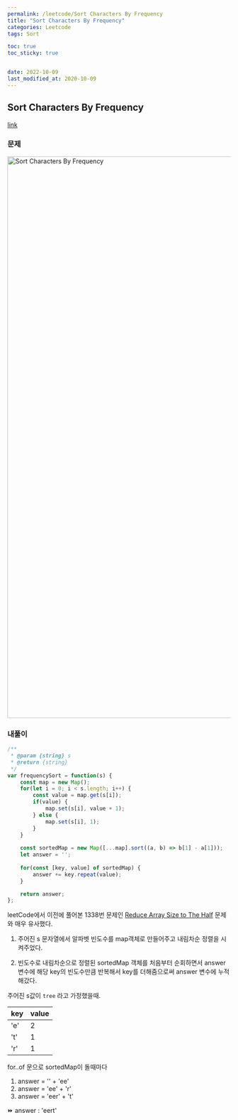 ```yaml
---
permalink: /leetcode/Sort Characters By Frequency
title: "Sort Characters By Frequency"
categories: Leetcode
tags: Sort

toc: true
toc_sticky: true


date: 2022-10-09
last_modified_at: 2020-10-09
---
```


## Sort Characters By Frequency

[link](https://leetcode.com/problems/sort-characters-by-frequency/)

### 문제

<img width="1266" alt="Sort Characters By Frequency" src="https://user-images.githubusercontent.com/45479309/194745353-af7c87a0-332f-4bf2-b0d2-68d6be78d1f0.png">


### 내풀이

```javascript
/**
 * @param {string} s
 * @return {string}
 */
var frequencySort = function(s) {
    const map = new Map();
    for(let i = 0; i < s.length; i++) {
        const value = map.get(s[i]);
        if(value) {
            map.set(s[i], value + 1);
        } else {
            map.set(s[i], 1);
        }
    }
    
    const sortedMap = new Map([...map].sort((a, b) => b[1] - a[1]));
    let answer = '';
    
    for(const [key, value] of sortedMap) {
        answer += key.repeat(value);
    }

    return answer; 
};
```

leetCode에서 이전에 풀어본 1338번 문제인 [Reduce Array Size to The Half](https://leetcode.com/problems/reduce-array-size-to-the-half/) 문제와 매우 유사했다.  

1. 주어진 s 문자열에서 알파벳 빈도수를 map객체로 만들어주고 내림차순 정렬을 시켜주었다.  

2. 빈도수로 내림차순으로 정렬된 sortedMap 객체를 처음부터 순회하면서 answer 변수에 해당 key의 빈도수만큼 반복해서 key를 더해줌으로써 answer 변수에 누적해갔다.  

주어진 s값이 `tree` 라고 가정했을때.  

|key|value|
|---|---|
|'e'  | 2 |
|'t'  | 1 |
|'r'  | 1 |

for..of 문으로 sortedMap이 돌때마다

1. answer = '' + 'ee'
2. answer = 'ee' + 'r'
3. answer = 'eer' + 't'

⏩ answer : 'eert'